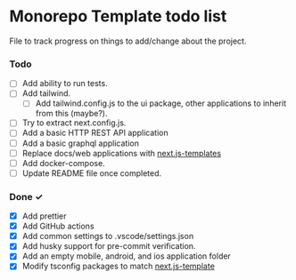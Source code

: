 # Monorepo Template todo list

File to track progress on things to add/change about the project.

### Todo

- [ ] Add ability to run tests.
- [ ] Add tailwind.
  - [ ] Add tailwind.config.js to the ui package, other applications to inherit from this (maybe?).
- [ ] Try to extract next.config.js.
- [ ] Add a basic HTTP REST API application
- [ ] Add a basic graphql application
- [ ] Replace docs/web applications with [next.js-templates](<[https://](https://github.com/reeceRose/next.js-template)>)
- [ ] Add docker-compose.
- [ ] Update README file once completed.

### Done ✓

- [x] Add prettier
- [x] Add GitHub actions
- [x] Add common settings to .vscode/settings.json
- [x] Add husky support for pre-commit verification.
- [x] Add an empty mobile, android, and ios application folder
- [x] Modify tsconfig packages to match [next.js-template](https://github.com/reeceRose/next.js-template)

